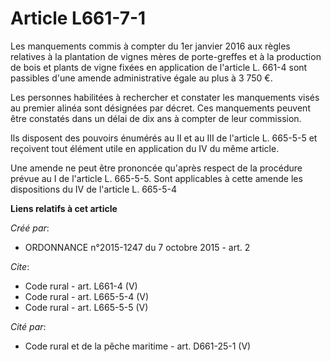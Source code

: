 # Article L661-7-1

Les manquements commis à compter du 1er janvier 2016 aux règles relatives à la plantation de vignes mères de porte-greffes et
à la production de bois et plants de vigne fixées en application de l'article L. 661-4 sont passibles d'une amende
administrative égale au plus à 3 750 €. 

Les personnes habilitées à rechercher et constater les manquements visés au premier alinéa sont désignées par décret. Ces
manquements peuvent être constatés dans un délai de dix ans à compter de leur commission. 

Ils disposent des pouvoirs énumérés au II et au III de l'article L. 665-5-5 et reçoivent tout élément utile en application du
IV du même article. 

Une amende ne peut être prononcée qu'après respect de la procédure prévue au I de l'article L. 665-5-5. Sont applicables à
cette amende les dispositions du IV de l'article L. 665-5-4

**Liens relatifs à cet article**

_Créé par_:

  - ORDONNANCE n°2015-1247 du 7 octobre 2015 - art. 2

_Cite_:

  - Code rural - art. L661-4 (V)
  - Code rural - art. L665-5-4 (V)
  - Code rural - art. L665-5-5 (V)

_Cité par_:

  - Code rural et de la pêche maritime - art. D661-25-1 (V)
